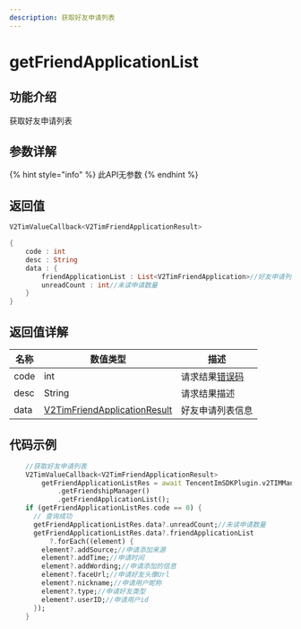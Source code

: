 ```yaml
---
description: 获取好友申请列表
---
```


# getFriendApplicationList

## 功能介绍

获取好友申请列表

## 参数详解

{% hint style="info" %}
此API无参数
{% endhint %}

## 返回值

```dart
V2TimValueCallback<V2TimFriendApplicationResult>

{
    code : int
    desc : String
    data : {
        friendApplicationList : List<V2TimFriendApplication>//好友申请列表
        unreadCount : int//未读申请数量
    }
}
```

## 返回值详解

| 名称   | 数值类型                                                                                  | 描述                                                             |
| ---- | ------------------------------------------------------------------------------------- | -------------------------------------------------------------- |
| code | int                                                                                   | 请求结果[错误码](https://cloud.tencent.com/document/product/269/1671) |
| desc | String                                                                                | 请求结果描述                                                         |
| data | [V2TimFriendApplicationResult](../guan-jian-lei/user/v2timfriendapplicationresult.md) | 好友申请列表信息                                                       |

## 代码示例

```dart
    //获取好友申请列表
    V2TimValueCallback<V2TimFriendApplicationResult>
        getFriendApplicationListRes = await TencentImSDKPlugin.v2TIMManager
            .getFriendshipManager()
            .getFriendApplicationList();
    if (getFriendApplicationListRes.code == 0) {
      // 查询成功
      getFriendApplicationListRes.data?.unreadCount;//未读申请数量
      getFriendApplicationListRes.data?.friendApplicationList
          ?.forEach((element) {
        element?.addSource;//申请添加来源
        element?.addTime;//申请时间
        element?.addWording;//申请添加的信息
        element?.faceUrl;//申请好友头像Url
        element?.nickname;//申请用户昵称
        element?.type;//申请好友类型
        element?.userID;//申请用户id
      });
    }
```
